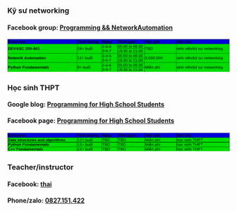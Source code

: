 ### Kỹ sư networking 
#### Facebook group: [Programming && NetworkAutomation](https://www.facebook.com/groups/programmingna2001/)
![course2](course2.png)            
### Học sinh THPT  
#### Google blog: [Programming for High School Students](https://programminghss.blogspot.com/)
#### Facebook page: [Programming for High School Students](https://www.facebook.com/programminghss/)
![course1](course1.png)       
### Teacher/instructor 
#### Facebook: [thai](https://www.facebook.com/thaiquocvo2001)                                      
#### Phone/zalo: [0827.151.422](https://www.facebook.com/thaiquocvo2001)                                         
